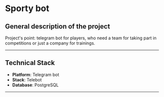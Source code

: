 # Sporty bot

## General description of the project

Project's point: telegram bot for players, 
who need a team for taking part in competitions 
or just a company for trainings. 

___

## **Technical Stack**
* **Platform**: Telegram bot
* **Stack**: Telebot                                                                          
* **Database**: PostgreSQL                                                                                     

___

                                                                            
